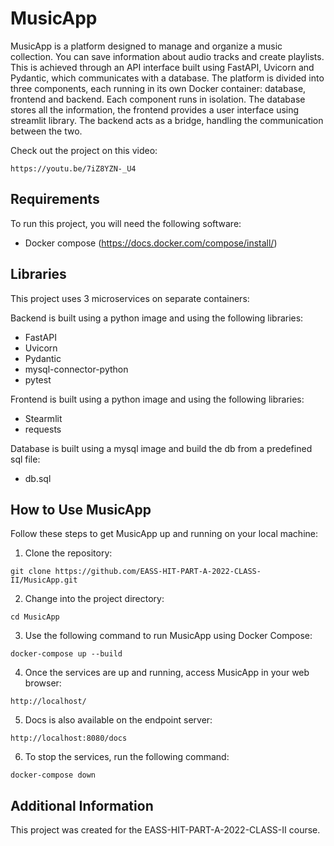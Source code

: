 # MusicApp

MusicApp is a platform designed to manage and organize a music collection. You can save information about audio tracks and create playlists. This is achieved through an API interface built using FastAPI, Uvicorn and Pydantic, which communicates with a database.
The platform is divided into three components, each running in its own Docker container: database, frontend and backend. Each component runs in isolation. The database stores all the information, the frontend provides a user interface using streamlit library. The backend acts as a bridge, handling the communication between the two.

Check out the project on this video:
```
https://youtu.be/7iZ8YZN-_U4
```

## Requirements

To run this project, you will need the following software:
- Docker compose (https://docs.docker.com/compose/install/)


## Libraries

This project uses 3 microservices on separate containers:

Backend is built using a python image and using the following libraries:
- FastAPI
- Uvicorn
- Pydantic
- mysql-connector-python
- pytest

Frontend is built using a python image and using the following libraries:
- Stearmlit
- requests

Database is built using a mysql image and build the db from a predefined sql file:
- db.sql


## How to Use MusicApp
Follow these steps to get MusicApp up and running on your local machine:

1. Clone the repository:
```
git clone https://github.com/EASS-HIT-PART-A-2022-CLASS-II/MusicApp.git
```
2. Change into the project directory:
```
cd MusicApp
```
3. Use the following command to run MusicApp using Docker Compose:
```
docker-compose up --build
```
4. Once the services are up and running, access MusicApp in your web browser:
```
http://localhost/
```
5. Docs is also available on the endpoint server:
```
http://localhost:8080/docs
```
6. To stop the services, run the following command:
```
docker-compose down
```


## Additional Information

This project was created for the EASS-HIT-PART-A-2022-CLASS-II course.
